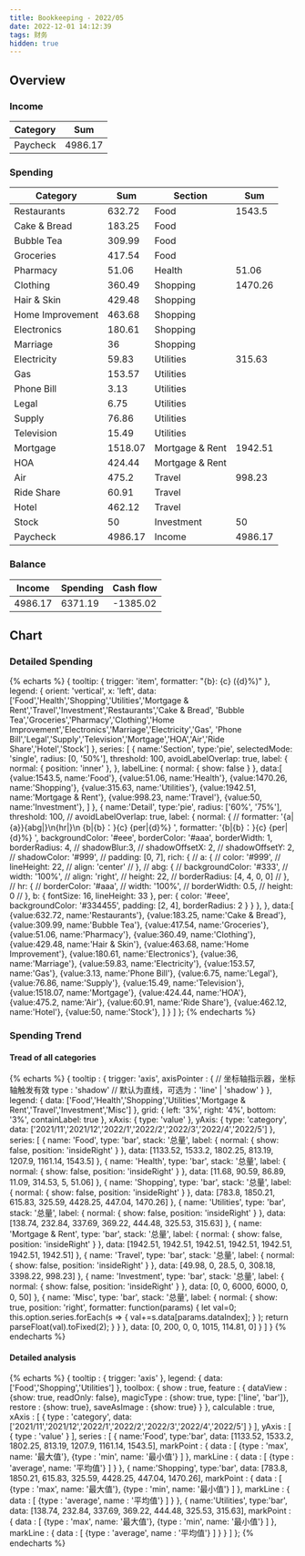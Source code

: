 ```yaml
---
title: Bookkeeping - 2022/05
date: 2022-12-01 14:12:39
tags: 财务
hidden: true
---
```


## Overview

### Income

| Category         | Sum     |
| ---------------- | ------- |
| Paycheck         | 4986.17 |

### Spending

| Category         | Sum     | Section         | Sum     |
| ---------------- | ------- | --------------- | ------- |
| Restaurants      | 632.72  | Food            | 1543.5  |
| Cake & Bread     | 183.25  | Food            |         |
| Bubble Tea       | 309.99  | Food            |         |
| Groceries        | 417.54  | Food            |         |
| Pharmacy         | 51.06   | Health          | 51.06   |
| Clothing         | 360.49  | Shopping        | 1470.26 |
| Hair & Skin      | 429.48  | Shopping        |         |
| Home Improvement | 463.68  | Shopping        |         |
| Electronics      | 180.61  | Shopping        |         |
| Marriage         | 36      | Shopping        |         |
| Electricity      | 59.83   | Utilities       | 315.63  |
| Gas              | 153.57  | Utilities       |         |
| Phone Bill       | 3.13    | Utilities       |         |
| Legal            | 6.75    | Utilities       |         |
| Supply           | 76.86   | Utilities       |         |
| Television       | 15.49   | Utilities       |         |
| Mortgage         | 1518.07 | Mortgage & Rent | 1942.51 |
| HOA              | 424.44  | Mortgage & Rent |         |
| Air              | 475.2   | Travel          | 998.23  |
| Ride Share       | 60.91   | Travel          |         |
| Hotel            | 462.12  | Travel          |         |
| Stock            | 50      | Investment      | 50      |
| Paycheck         | 4986.17 | Income          | 4986.17 |

### Balance

| Income    | Spending  | Cash flow     |
| --------- | --------- | ------------- |
| 4986.17   | 6371.19   | -1385.02      |

## Chart

### Detailed Spending

{% echarts %}
{
    tooltip: {
        trigger: 'item',
        formatter: "{b}: {c} ({d}%)"
    },
    legend: {
        orient: 'vertical',
        x: 'left',
        data:['Food','Health','Shopping','Utilities','Mortgage & Rent','Travel','Investment','Restaurants','Cake & Bread',
        'Bubble Tea','Groceries','Pharmacy','Clothing','Home Improvement','Electronics','Marriage','Electricity','Gas',
        'Phone Bill','Legal','Supply','Television','Mortgage','HOA','Air','Ride Share','Hotel','Stock']
    },
    series: [
        {
            name:'Section',
            type:'pie',
            selectedMode: 'single',
            radius: [0, '50%'],
            threshold: 100,
            avoidLabelOverlap: true,
            label: {
                normal: {
                    position: 'inner'
                },
            },
            labelLine: {
                normal: {
                    show: false
                }
            },
            data:[
                {value:1543.5, name:'Food'},
                {value:51.06, name:'Health'},
                {value:1470.26, name:'Shopping'},
                {value:315.63, name:'Utilities'},
                {value:1942.51, name:'Mortgage & Rent'},
                {value:998.23, name:'Travel'},
                {value:50, name:'Investment'},
            ]
        },
        {
            name:'Detail',
            type:'pie',
            radius: ['60%', '75%'],
            threshold: 100,
            // avoidLabelOverlap: true,
            label: {
                normal: {
                    // formatter: '{a|{a}}{abg|}\n{hr|}\n  {b|{b}：}{c}  {per|{d}%}  ',
                    formatter: '{b|{b}：}{c}  {per|{d}%}  ',
                    backgroundColor: '#eee',
                    borderColor: '#aaa',
                    borderWidth: 1,
                    borderRadius: 4,
                    // shadowBlur:3,
                    // shadowOffsetX: 2,
                    // shadowOffsetY: 2,
                    // shadowColor: '#999',
                    // padding: [0, 7],
                    rich: {
                        // a: {
                        //    color: '#999',
                        //    lineHeight: 22,
                        //    align: 'center'
                        // },
                        // abg: {
                        //     backgroundColor: '#333',
                        //     width: '100%',
                        //     align: 'right',
                        //     height: 22,
                        //     borderRadius: [4, 4, 0, 0]
                        // },
                        // hr: {
                        //    borderColor: '#aaa',
                        //    width: '100%',
                        //    borderWidth: 0.5,
                        //    height: 0
                        // },
                        b: {
                            fontSize: 16,
                            lineHeight: 33
                        },
                        per: {
                            color: '#eee',
                            backgroundColor: '#334455',
                            padding: [2, 4],
                            borderRadius: 2
                        }
                    }
                },
            },
            data:[
                {value:632.72, name:'Restaurants'},
                {value:183.25, name:'Cake & Bread'},
                {value:309.99, name:'Bubble Tea'},
                {value:417.54, name:'Groceries'},
                {value:51.06, name:'Pharmacy'},
                {value:360.49, name:'Clothing'},
                {value:429.48, name:'Hair & Skin'},
                {value:463.68, name:'Home Improvement'},
                {value:180.61, name:'Electronics'},
                {value:36, name:'Marriage'},
                {value:59.83, name:'Electricity'},
                {value:153.57, name:'Gas'},
                {value:3.13, name:'Phone Bill'},
                {value:6.75, name:'Legal'},
                {value:76.86, name:'Supply'},
                {value:15.49, name:'Television'},
                {value:1518.07, name:'Mortgage'},
                {value:424.44, name:'HOA'},
                {value:475.2, name:'Air'},
                {value:60.91, name:'Ride Share'},
                {value:462.12, name:'Hotel'},
                {value:50, name:'Stock'},
            ]
        }
    ]
};
{% endecharts %}

### Spending Trend

#### Tread of all categories

{% echarts %}
{
    tooltip : {
        trigger: 'axis',
        axisPointer : {            // 坐标轴指示器，坐标轴触发有效
            type : 'shadow'        // 默认为直线，可选为：'line' | 'shadow'
        }
    },
    legend: {
        data: ['Food','Health','Shopping','Utilities','Mortgage & Rent','Travel','Investment','Misc']
    },
    grid: {
        left: '3%',
        right: '4%',
        bottom: '3%',
        containLabel: true
    },
    xAxis:  {
        type: 'value'
    },
    yAxis: {
        type: 'category',
        data: ['2021/11','2021/12','2022/1','2022/2','2022/3','2022/4','2022/5']
    },
    series: [
        {
            name: 'Food',
            type: 'bar',
            stack: '总量',
            label: {
                normal: {
                    show: false,
                    position: 'insideRight'
                }
            },
            data: [1133.52, 1533.2, 1802.25, 813.19, 1207.9, 1161.14, 1543.5]
        },
        {
            name: 'Health',
            type: 'bar',
            stack: '总量',
            label: {
                normal: {
                    show: false,
                    position: 'insideRight'
                }
            },
            data: [11.68, 90.59, 86.89, 11.09, 314.53, 5, 51.06]
        },
        {
            name: 'Shopping',
            type: 'bar',
            stack: '总量',
            label: {
                normal: {
                    show: false,
                    position: 'insideRight'
                }
            },
            data: [783.8, 1850.21, 615.83, 325.59, 4428.25, 447.04, 1470.26]
        },
        {
            name: 'Utilities',
            type: 'bar',
            stack: '总量',
            label: {
                normal: {
                    show: false,
                    position: 'insideRight'
                }
            },
            data: [138.74, 232.84, 337.69, 369.22, 444.48, 325.53, 315.63]
        },
        {
            name: 'Mortgage & Rent',
            type: 'bar',
            stack: '总量',
            label: {
                normal: {
                    show: false,
                    position: 'insideRight'
                }
            },
            data: [1942.51, 1942.51, 1942.51, 1942.51, 1942.51, 1942.51, 1942.51]
        },
        {
            name: 'Travel',
            type: 'bar',
            stack: '总量',
            label: {
                normal: {
                    show: false,
                    position: 'insideRight'
                }
            },
            data: [49.98, 0, 28.5, 0, 308.18, 3398.22, 998.23]
        },
        {
            name: 'Investment',
            type: 'bar',
            stack: '总量',
            label: {
                normal: {
                    show: false,
                    position: 'insideRight'
                }
            },
            data: [0, 0, 6000, 6000, 0, 0, 50]
        },
        {
            name: 'Misc',
            type: 'bar',
            stack: '总量',
            label: {
                normal: {
                    show: true,
                    position: 'right',
                    formatter: function(params) {
                        let val=0;
                        this.option.series.forEach(s => {
                            val+=s.data[params.dataIndex];
                        } );
                        return parseFloat(val).toFixed(2);
                    }
                }
            },
            data: [0, 200, 0, 0, 1015, 114.81, 0]
        }
    ]
}
{% endecharts %}

#### Detailed analysis

{% echarts %}
{
    tooltip : {
        trigger: 'axis'
    },
    legend: {
        data:['Food','Shopping','Utilities']
    },
    toolbox: {
        show : true,
        feature : {
            dataView : {show: true, readOnly: false},
            magicType : {show: true, type: ['line', 'bar']},
            restore : {show: true},
            saveAsImage : {show: true}
        }
    },
    calculable : true,
    xAxis : [
        {
            type : 'category',
            data: ['2021/11','2021/12','2022/1','2022/2','2022/3','2022/4','2022/5']
        }
    ],
    yAxis : [
        {
            type : 'value'
        }
    ],
    series : [
        {
            name:'Food',
            type:'bar',
            data: [1133.52, 1533.2, 1802.25, 813.19, 1207.9, 1161.14, 1543.5],
            markPoint : {
                data : [
                    {type : 'max', name: '最大值'},
                    {type : 'min', name: '最小值'}
                ]
            },
            markLine : {
                data : [
                    {type : 'average', name: '平均值'}
                ]
            }
        },
        {
            name:'Shopping',
            type:'bar',
            data: [783.8, 1850.21, 615.83, 325.59, 4428.25, 447.04, 1470.26],
            markPoint : {
                data : [
                    {type : 'max', name: '最大值'},
                    {type : 'min', name: '最小值'}
                ]
            },
            markLine : {
                data : [
                    {type : 'average', name : '平均值'}
                ]
            }
        },
        {
            name:'Utilities',
            type:'bar',
            data: [138.74, 232.84, 337.69, 369.22, 444.48, 325.53, 315.63],
            markPoint : {
                data : [
                    {type : 'max', name: '最大值'},
                    {type : 'min', name: '最小值'}
                ]
            },
            markLine : {
                data : [
                    {type : 'average', name : '平均值'}
                ]
            }
        }
    ]
};
{% endecharts %}